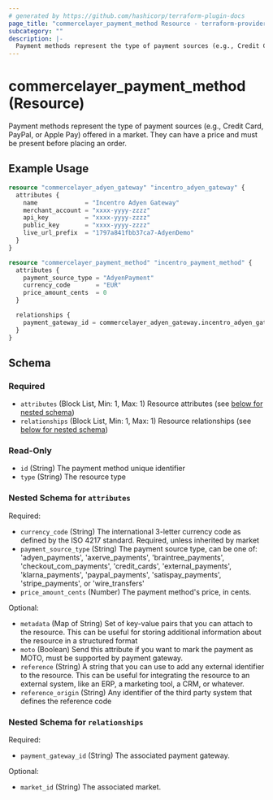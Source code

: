 ```yaml
---
# generated by https://github.com/hashicorp/terraform-plugin-docs
page_title: "commercelayer_payment_method Resource - terraform-provider-commercelayer"
subcategory: ""
description: |-
  Payment methods represent the type of payment sources (e.g., Credit Card, PayPal, or Apple Pay) offered in a market. They can have a price and must be present before placing an order.
---
```


# commercelayer_payment_method (Resource)

Payment methods represent the type of payment sources (e.g., Credit Card, PayPal, or Apple Pay) offered in a market. They can have a price and must be present before placing an order.

## Example Usage

```terraform
resource "commercelayer_adyen_gateway" "incentro_adyen_gateway" {
  attributes {
    name             = "Incentro Adyen Gateway"
    merchant_account = "xxxx-yyyy-zzzz"
    api_key          = "xxxx-yyyy-zzzz"
    public_key       = "xxxx-yyyy-zzzz"
    live_url_prefix  = "1797a841fbb37ca7-AdyenDemo"
  }
}

resource "commercelayer_payment_method" "incentro_payment_method" {
  attributes {
    payment_source_type = "AdyenPayment"
    currency_code       = "EUR"
    price_amount_cents  = 0
  }

  relationships {
    payment_gateway_id = commercelayer_adyen_gateway.incentro_adyen_gateway.id
  }
}
```

<!-- schema generated by tfplugindocs -->
## Schema

### Required

- `attributes` (Block List, Min: 1, Max: 1) Resource attributes (see [below for nested schema](#nestedblock--attributes))
- `relationships` (Block List, Min: 1, Max: 1) Resource relationships (see [below for nested schema](#nestedblock--relationships))

### Read-Only

- `id` (String) The payment method unique identifier
- `type` (String) The resource type

<a id="nestedblock--attributes"></a>
### Nested Schema for `attributes`

Required:

- `currency_code` (String) The international 3-letter currency code as defined by the ISO 4217 standard. Required, unless inherited by market
- `payment_source_type` (String) The payment source type, can be one of: 'adyen_payments', 'axerve_payments', 'braintree_payments', 'checkout_com_payments', 'credit_cards', 'external_payments', 'klarna_payments', 'paypal_payments', 'satispay_payments', 'stripe_payments', or 'wire_transfers'
- `price_amount_cents` (Number) The payment method's price, in cents.

Optional:

- `metadata` (Map of String) Set of key-value pairs that you can attach to the resource. This can be useful for storing additional information about the resource in a structured format
- `moto` (Boolean) Send this attribute if you want to mark the payment as MOTO, must be supported by payment gateway.
- `reference` (String) A string that you can use to add any external identifier to the resource. This can be useful for integrating the resource to an external system, like an ERP, a marketing tool, a CRM, or whatever.
- `reference_origin` (String) Any identifier of the third party system that defines the reference code


<a id="nestedblock--relationships"></a>
### Nested Schema for `relationships`

Required:

- `payment_gateway_id` (String) The associated payment gateway.

Optional:

- `market_id` (String) The associated market.
